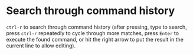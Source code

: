 # Search through command history

`ctrl-r` to search through command history (after pressing, type to search, press `ctrl-r` repeatedly to cycle through more matches, press `Enter` to execute the found command, or hit the right arrow to put the result in the current line to allow editing).
